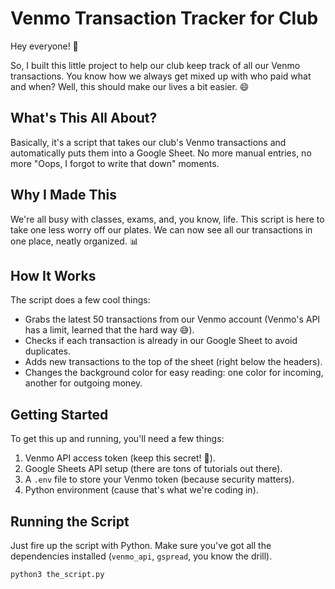 # Venmo Transaction Tracker for Club
Hey everyone! 👋

So, I built this little project to help our club keep track of all our Venmo transactions. You know how we always get mixed up with who paid what and when? Well, this should make our lives a bit easier. 😄

## What's This All About?
Basically, it's a script that takes our club's Venmo transactions and automatically puts them into a Google Sheet. No more manual entries, no more "Oops, I forgot to write that down" moments.

## Why I Made This
We're all busy with classes, exams, and, you know, life. This script is here to take one less worry off our plates. We can now see all our transactions in one place, neatly organized. 📊

## How It Works
The script does a few cool things:
- Grabs the latest 50 transactions from our Venmo account (Venmo's API has a limit, learned that the hard way 😅).
- Checks if each transaction is already in our Google Sheet to avoid duplicates.
- Adds new transactions to the top of the sheet (right below the headers).
- Changes the background color for easy reading: one color for incoming, another for outgoing money.

## Getting Started
To get this up and running, you'll need a few things:
1. Venmo API access token (keep this secret! 🤫).
2. Google Sheets API setup (there are tons of tutorials out there).
3. A `.env` file to store your Venmo token (because security matters).
4. Python environment (cause that's what we're coding in).

## Running the Script
Just fire up the script with Python. Make sure you've got all the dependencies installed (`venmo_api`, `gspread`, you know the drill).

```bash
python3 the_script.py
